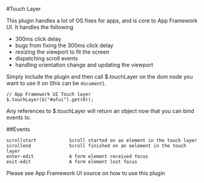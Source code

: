 #Touch Layer

This plugin handles a lot of OS fixes for apps, and is core to App Framework UI.  It handles the following

* 300ms click delay
* bugs from fixing the 300ms click delay
* resizing the viewport to fit the screen
* dispatching scroll events
* handling orientation change and updating the viewport

Simply include the plugin and then call $.touchLayer on the dom node you want to use it on (this can be `document`).

```
// App Framework UI Touch layer
$.touchLayer($("#afui").get(0));
```

Any references to $.touchLayer will return an object now that you can bind events to.

##Events

```
scrollstart            Scroll started on an element in the touch layer
scrollend              Scroll finished on an eelement in the touch layer
enter-edit             A form element received focus
exit-edit              A form element lost focus
```

Please see App Framework UI source on how to use this plugin
